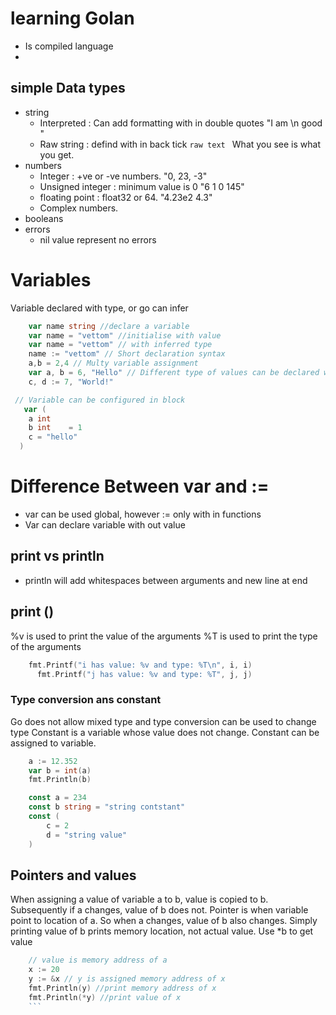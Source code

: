 # learning Golan
- Is compiled language
-

## simple Data types
- string
	- Interpreted : Can add formatting with in double quotes "I am \n good "
	- Raw string : defind with in back tick `raw text ` What you see is what you get.
- numbers
	- Integer : +ve or -ve numbers. "0, 23, -3"
	- Unsigned integer : minimum value is 0 "6 1 0 145"
	- floating point :  float32 or 64. "4.23e2 4.3"
	- Complex numbers. 
- booleans 
- errors
	- nil value represent no errors

# Variables
Variable declared with type, or go can infer
```go
	var name string //declare a variable
	var name = "vettom" //initialise with value
	var name = "vettom" // with inferred type
	name := "vettom" // Short declaration syntax
	a,b = 2,4 // Multy variable assignment
	var a, b = 6, "Hello" // Different type of values can be declared without type
  	c, d := 7, "World!"

 // Variable can be configured in block
   var (
    a int
    b int    = 1
    c = "hello"
  )
```
# Difference Between var and :=
- var can be used global, however := only with in functions
- Var can declare variable with out value

## print vs println
- println will add whitespaces between arguments and new line at end
## print ()
%v is used to print the value of the arguments
%T is used to print the type of the arguments
```go
	fmt.Printf("i has value: %v and type: %T\n", i, i)
	  fmt.Printf("j has value: %v and type: %T", j, j)
```

### Type conversion ans constant
Go does not allow mixed type and type conversion can be used to change type
Constant is a variable whose value does not change. Constant can be assigned to variable.
```go
	a := 12.352
	var b = int(a) 
	fmt.Println(b)

	const a = 234
	const b string = "string contstant"
	const (
		c = 2
		d = "string value"
	)
```

## Pointers and values
When assigning a value of variable a to  b, value is copied to b. Subsequently if a changes, value of b does not. 
Pointer is when variable point to location of a. So when a changes, value of b also changes. Simply printing value of b prints memory location, not actual value. Use *b to get value
```go
	// value is memory address of a
	x := 20
	y := &x // y is assigned memory address of x
	fmt.Println(y) //print memory address of x
	fmt.Println(*y) //print value of x
	```

